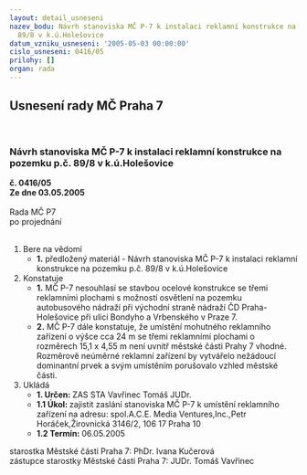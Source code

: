 ```yaml
---
layout: detail_usneseni
nazev_bodu: Návrh stanoviska MČ P-7 k instalaci reklamní konstrukce na pozemku p.č.
  89/8 v k.ú.Holešovice
datum_vzniku_usneseni: '2005-05-03 00:00:00'
cislo_usneseni: 0416/05
prilohy: []
organ: rada
---
```

<div id="ucUsn_pList" class="usn">
	<span><h2>Usnesení rady MČ Praha 7 </h2>
<br></span><div class="standBody">
<span><h3>Návrh stanoviska MČ P-7 k instalaci reklamní konstrukce na pozemku p.č. 89/8 v k.ú.Holešovice</h3></span><div class="center">
		<strong>č. 0416/05</strong><br>
	</div>
<div class="center">
		<strong>Ze dne 03.05.2005</strong><br><br>
	</div>Rada MČ P7<br> po projednání<br><br><ol>
<li>Bere na vědomí<ul><li>
<strong>1.</strong> předložený materiál - Návrh stanoviska MČ P-7 k instalaci reklamní konstrukce na pozemku p.č. 89/8 v k.ú.Holešovice</li></ul>
</li>
<li>Konstatuje<ul>
<li>
<strong>1.</strong> MČ P-7 nesouhlasí se stavbou ocelové konstrukce se třemi reklamními plochami s možností osvětlení na pozemku autobusového nádraží při východní straně nádraží ČD Praha-Holešovice při ulici Bondyho a Vrbenského v Praze 7. </li>
<li>
<strong>2.</strong> MČ P-7 dále konstatuje, že umístění mohutného reklamního zařízení o výšce cca 24 m se třemi reklamními plochami o rozměrech 15,1 x 4,55 m není uvnitř městské části Prahy 7 vhodné. Rozměrově neúměrné reklamní zařízení by vytvářelo nežádoucí dominantní prvek a svým umístěním porušovalo vzhled městské části.</li>
</ul>
</li>
<li>Ukládá<ul>
<li>
<strong>1. Určen: </strong>ZAS STA Vavřinec Tomáš JUDr.</li>
<li>
<strong>1.1 Úkol: </strong>zajistit zaslání stanoviska MČ P-7 k umístění reklamního zařízení na adresu: spol.A.C.E. Media Ventures,Inc.,Petr Horáček,Žirovnická 3146/2, 106 17 Praha 10</li>
<li>
<strong>1.2 Termín: </strong>06.05.2005</li>
</ul>
</li>
</ol>starostka Městské části Praha 7: PhDr. Ivana Kučerová<br>zástupce starostky Městské části Praha 7: JUDr. Tomáš Vavřinec 
</div>
</div>